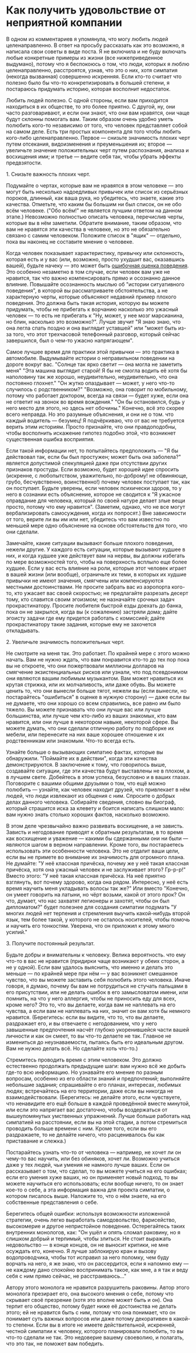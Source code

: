 # Как получить удовольствие от неприятной компании
В одном из комментариев я упомянула, что могу любить людей целенаправленно. В ответ на просьбу рассказать как это возможно, я написала свои советы в виде поста. Я не включила и не буду включать любые конкретные примеры из жизни (все нижеприведенное выдумано), потому что я беспокоюсь о том, что люди, которых я люблю целенаправленно, расстроятся, узнав, что это о них, хотя симпатия (некогда вызванная) совершенно искренняя. Если кто-то считает что полезно было бы что-то конкретизировать в большей степени, я постараюсь придумать историю, которая восполнит недостаток.

Любить людей полезно. С одной стороны, если вам приходится находиться в их обществе, то это более приятно. С другой, ну, они часто разговаривают, и если они знают, что они вам нравятся, они чаще будут склонны помогать вам. Таким образом очень удобно уметь полюбить кого-то независимо от того, что человек представляет собой на самом деле. Есть три простых компонента для того чтобы любить кого-либо целенаправленно. Первое — снизьте значимость плохих черт путем отсекания, видоизменения и преуменьшения их; второе — увеличьте значение положительных черт путем распознания, анализа и восхищения ими; и третье — ведите себя так, чтобы убрать эффекты предвзятости.

1\. Снизьте важность плохих черт.

Подумайте о чертах, которые вам не нравятся в этом человеке — это могут быть несколько надоедливых привычек или список из серьёзных пороков, длинный, как ваша рука, но убедитесь, что знаете, какие это качества. Отметьте, что каким бы большим ни был список, он не обо всём человеке. ("Обо всём!" не является лучшим ответом на данном этапе.) Невозможно полностью описать человека, перечислив черты, которые вы в нём заметили. Обратите внимание, таким образом, что вам не нравятся эти качества в человеке, но это не обязательно связано с самим человеком. Положите список в "ящик" — отдельно, пока вы наконец не составите мнение о человеке.

Когда человек показывает характеристику, привычку или склонность, которая есть и у вас (или, возможно, просто ухудшит вас, оказавшись вашей), будьте начеку — это может быть [ошибочная оценка поведения][1]. Это особенно незаметно в том случае, если человек вам уже не нравится, так что важно компенсировать прямо и осознанно данное влияние. Повышайте осознанность мыслью об "истории ситуативного поведения", в которой вы рассматриваете обстоятельства, а не характерную черты, которые объясняют недавний пример плохого поведения. Это должна быть такая история, которую вы можете придумать, чтобы не прибегать к ворчанию насколько это ужасный человек — то есть не прибегать к "Ну, может, у нее мозг марсианина, но блин, насколько это возможно?". Лучше звучит "Я знаю знаю, что она легла спать поздно и она выглядит уставшей" или "может быть из-за того, что этот трехчасовой телефонный разговор, который сейчас завершился, был о чем-то ужасно напрягающем".

Самое лучшее время для практики этой привычки — это практика в автомобиле. Выдумывайте истории о неправильном поведении на дороге вокруг вас. "Солнце так ярко светит — она могла не заметить меня" "Эта машина выглядит старой! Я бы не смогла водить её хотя бы наполовину так же хорошо, неудивительно, неудивительно, что она постоянно глохнет." "Он жутко опаздывает — может, у него что-то случилось с родственником?" "Возможно, она говорит по мобильному, потому что работает доктором, всегда на связи — будет хуже, если она не ответит на звонок во время вождения." "Он бы остановился, будь у него место для этого, но здесь нет обочины." Конечно, всё это скорее всего неправда. Но это разумные объяснения, и они не о том. что каждый водитель — безумец! Я подчёркиваю, что от вас не требуется верить этим историям. Просто признайте, что они правдоподобны, чтобы восполнить искажение гипотез подобно этой, что возникнет существенная ошибка восприятия.

Если такой информации нет, то попытайтесь предположить — "Я бы действовал так, если бы был простужен; может быть она заболела?" является допустимой спекуляцией даже при отсутствии других признаков простуды. Если возможно, будет хорошей идее спросить (искренне, с любопытством, уважительно, по-доброму! не обвиняюще, грубо, бесчувственно, воинственно!) почему человек поступает так, как он поступает. Будьте уверены, если человек психически здоров, то у него в сознании есть объяснение, которое не сводится к "Я ужасное оправдание для человека, который по своей натуре делает злые вещи просто, потому что ему нравится". (Заметим, однако, что не все могут вербализировать самосуждения, когда их попросят.) Вне зависимости от того, верите ли вы им или нет, убедитесь что вам известно по меньшей мере одно объяснение на основе обстоятельств для того, что они сделали.

Замечайте, какие ситуации вызывают больше плохого поведения, нежели другие. У каждого есть ситуации, которые вызывают худшее в них, и когда худшее уже действует вам на нервы, вы должны избегать по мере возможностей того, чтобы на поверхность всплыло еще более худшее. Если у вас есть влияние на роли, которые этот человек играет в вашей жизни (или вообще), ограничьте их теми, в которых их худшие привычки не имеют значения, смягчены или компенсируются местными достоинствами. Не просите забрать вас из аэропорта кого-то, кто ужасает вас своей скоростью; не предлагайте разрезать десерт тому, кто славится своим эгоизмом; не назначайте срочных задач прокрастинатору. Просите любителя быстрой езды доехать до банка, пока он не закрылся, когда вы (к сожалению) застряли дома; дайте эгоисту задачи где ему придется работать с комиссией; дайте прокрастинатору такие задания, которые ему не захочется откладывать.

2\. Увеличьте значимость положительных черт.

Не смотрите на меня так. Это работает. По крайней мере с этого можно начать. Вам не нужно ждать, что вам понравится кто-то до тех пор пока вы не откроете, что они пожертвовали миллионы долларов на смягчение экзистенциальных рисков или узнали, что под псевдонимом они являются вашим любимым музыкантом. Вам может нравиться их крутая стрижка, или их молчаливость, или даже обувь. Вы можете ценить то, что они вынесли больше тягот, нежели вы (если вынесли, но постарайтесь "ошибиться" в оценке в нужную сторону) — даже если вы не думаете, что они хорошо со всем справились, все равно им было тяжело. Вы можете признавать что они лучше вас или лучше большинства, или лучше чем кто-либо из ваших знакомых, кто вам нравится, или они лучше в некотором навыке, некоторой сфере. Вы можете думать, что они сделали отличную работу по подборке их мебели, или перенесите на них ваше хорошее отношение к их родственникам или знакомым. Что-то всегда есть.

Узнайте больше о вызывающих симпатию фактах, которые вы обнаружили. "Поймайте их в действии", когда эти качества демонстрируются. В заключение к тому, что говорилось выше, создавайте ситуации, где эти качества будут выставлены не в плохом, а в лучшем свете. Добейтесь в этом успеха, безусловно и в ваших глазах. Поговорите с вашими общими друзьями о том, что ещё можно полюбить — узнайте, как человек находит друзей, что привлекает в нём людей, что люди извлекают из общения с ним. Спросите о добрых делах данного человека. Собирайте сведения, словно вы биограф, который страшится иска за клевету и боится написать слишком мало: вам нужно знать столько хороших фактов, насколько возможно.

В этом деле чрезвычайно важно развивать восхищение, а не зависть. Зависть и негодование приводят к обратным результатам, в то время как восхищение и уважение — какими бы сдержанными они ни были — являются шагом в верном направлении. Кроме того, вы постараетесь использовать эти особенности человека. Это не отдалит ваши цели, если вы не примете во внимание их значимость для огромного плана. Не думайте: "У неё классная причёска, почему же у неё такая классная причёска, хотя она ужасный человек и не заслуживает этого? Гр-р-р!" Вместо этого: "У неё такая классная причёска. На неё приятно взглянуть, вот почему здорово, когда она рядом. Интересно, у неё есть время научить меня укладывать волосы так же?" Или вместо "Конечно, он умеет говорить на латыни, но чёрт возьми, какой от этого прок? Он что, думает, что нас захватят легионеры и захотят, чтобы он был дипломатом?" будет полезнее для создания симпатии подумать "У многих людей нет терпения и стремления выучить какой-нибудь второй язык, тем более такой, у которого не осталось носителей, чтобы помочь и научить его тонкостям. Уверена, что он приложил к этому много усилий."

3\. Получите постоянный результат.

Будьте добры и внимательны к человеку. Велика вероятность. что ему что-то в вас не нравится (придирки чаще возникают у обеих сторон, а не у одной). Если вам удалось выяснить, что именно и делать это меньше — по крайней мере при нём — у вас возникнет смешанное чувство, что вы можете заставить себя полюбить этого человека. Иначе говоря, я думаю, почему бы вам не потрудиться не стучать пальцами в его присутствии, или не делать ошибок в его замысловатом имени, или помнить, на что у него аллергия, чтобы не приносить еду для всех, кроме него? Это то, что вы делаете, когда вам не наплевать на его чувства, а если вам не наплевать на них, значит он вам хотя бы немного нравится. (Берегитесь: если вы видите, что то, что вы делаете, раздражает его, и вы отвечаете с негодованием, что у него завышенные предпочтения насчёт глубоко укоренившейся части вашей личности и как он смеет, то вы что-то делаете не так. Главное не измениться до неузнаваемости, пытаясь быть его идеальным другом. Вам не нужно делать всё. Но сделайте хоть что-то.)

Стремитесь проводить время с этим человеком. Это должно естественно продолжать предыдущие шаги: вам нужно всё же добыть где-то всю информацию. Но узнавайте его мнение по разным вопросам, особенно из его области знаний и предпочтений; выполняйте небольшие задания; спрашивайте о его планах, интересах, любимых людях; встречайтесь на его территории, даже если вы никогда не взаимодействовали. (Берегитесь: не делайте этого, если чувствуете, что ненавидите его ещё больше в каждой проведённой вместе минутой, или если это напрягает вас достаточно, чтобы воздержаться от вышеупомянутых умственных упражнений. Лучше больше работать над симпатией на расстоянии, если вы на этой стадии, а потом стремиться проводить больше времени с ним. Кроме того, если вы его раздражаете, то не делайте ничего, что расценивалось бы как приставание и слежка.)

Постарайтесь узнать что-то от человека — например, не хочет ли он чему-то вас научить, или без обиняков, хочет ли. Возможно учиться даже у тех людей, чьи умения не намного лучше ваших. Если он рассказывает о том, что сделал, то вы можете учиться на его ошибках; если его умения хуже ваших, но он применяет новый подход, то вы можете научиться его использовать; если вообще ничего, то он знает кое-то о себе, а эта информация важна для проекта симпатии, о котором писалось выше. Наложите то, что о нём знаете, на его собственные представления о себе.

Берегитесь общей ошибки: используя возможности изложенной стратегии, очень легко выработать самодовольство, фарисейство, высокомерие и другое непристойное поведение. Остерегайтесь таких внутренних монологов, как: "Он ушёл и опять сломал раковину, но я слишком добрый и терпимый, чтобы злиться. Не стоит выражать недовольство — в конце концов, он не выносит критики, не мне осуждать его, конечно. Я лучше заблокирую кран и вызову водопроводчика, чтобы тот исправил за него поломку, чем буду ворчать на него, я же знаю, что он рассердится, если я напомню ему — не каждому дано спокойно воспринимать такое, как мне, а я так и веду себя с ним прямо сейчас, не расстраиваюсь..."

Автору этого монолога не нравится разрушитель раковины. Автор этого монолога презирает его, она высокого мнения о себе, потому что скрывает своё презрение (хотя это вполне может быть и он). Она терпит его общество, потому будет ниже её достоинства не делать этого; ей не нравится быть с ним, потому что она понимает, что он понимает суть важных вопросов или даже потому декоративен в какой-то степени. Если вы в итоге не имеете действительной, искренней, честной симпатии к человеку, которого планировали полюбить, то вы что-то сделали не так. Это недоверие вашему своеволию, и полагать, что это так, не поможет вам победить.

[1]: http://lesswrong.ru/w/%D0%9E%D1%88%D0%B8%D0%B1%D0%BE%D1%87%D0%BD%D0%B0%D1%8F_%D0%BE%D1%86%D0%B5%D0%BD%D0%BA%D0%B0_%D0%BF%D0%BE%D0%B2%D0%B5%D0%B4%D0%B5%D0%BD%D0%B8%D1%8F